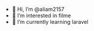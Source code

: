 - 👋 Hi, I’m @aliam2157
- 👀   I’m interested in filme
- 🌱 I’m currently learning laravel
 

<!---
aliam2157/aliam2157 is a ✨ special ✨ repository because its `README.md` (this file) appears on your GitHub profile.
You can click the Preview link to take a look at your changes.
--->
